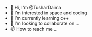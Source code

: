 - 👋 Hi, I’m @TusharDaima
- 👀 I’m interested in space and coding
- 🌱 I’m currently learning c++
- 💞️ I’m looking to collaborate on ...
- 📫 How to reach me ...

<!---
TusharDaima/TusharDaima is a ✨ special ✨ repository because its `README.md` (this file) appears on your GitHub profile.
You can click the Preview link to take a look at your changes.
--->

